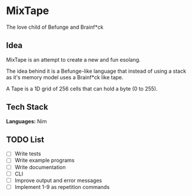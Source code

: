 # MixTape

The love child of Befunge and Brainf*ck

## Idea
MixTape is an attempt to create a new and fun esolang.

The idea behind it is a Befunge-like language that instead of using a stack as it's memory model uses a Brainf*ck like tape.

A Tape is a 1D grid of 256 cells that can hold a byte (0 to 255).

## Tech Stack
**Languages:** Nim


## TODO List
- [ ] Write tests
- [ ] Write example programs
- [ ] Write documentation
- [ ] CLI
- [ ] Improve output and error messages
- [ ] Implement 1-9 as repetition commands